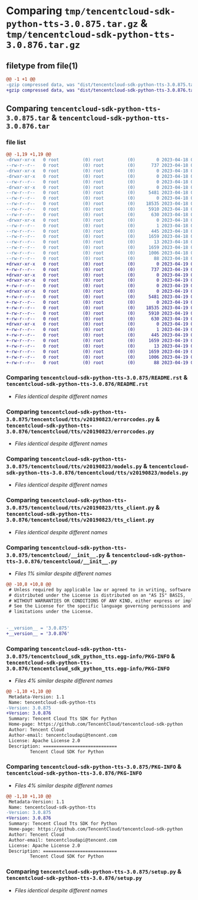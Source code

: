 # Comparing `tmp/tencentcloud-sdk-python-tts-3.0.875.tar.gz` & `tmp/tencentcloud-sdk-python-tts-3.0.876.tar.gz`

## filetype from file(1)

```diff
@@ -1 +1 @@
-gzip compressed data, was "dist/tencentcloud-sdk-python-tts-3.0.875.tar", last modified: Tue Apr 18 01:04:24 2023, max compression
+gzip compressed data, was "dist/tencentcloud-sdk-python-tts-3.0.876.tar", last modified: Wed Apr 19 00:42:23 2023, max compression
```

## Comparing `tencentcloud-sdk-python-tts-3.0.875.tar` & `tencentcloud-sdk-python-tts-3.0.876.tar`

### file list

```diff
@@ -1,19 +1,19 @@
-drwxr-xr-x   0 root         (0) root         (0)        0 2023-04-18 01:04:24.000000 tencentcloud-sdk-python-tts-3.0.875/
--rw-r--r--   0 root         (0) root         (0)      737 2023-04-18 01:04:24.000000 tencentcloud-sdk-python-tts-3.0.875/README.rst
-drwxr-xr-x   0 root         (0) root         (0)        0 2023-04-18 01:04:24.000000 tencentcloud-sdk-python-tts-3.0.875/tencentcloud/
-drwxr-xr-x   0 root         (0) root         (0)        0 2023-04-18 01:04:24.000000 tencentcloud-sdk-python-tts-3.0.875/tencentcloud/tts/
--rw-r--r--   0 root         (0) root         (0)        0 2023-04-18 01:04:24.000000 tencentcloud-sdk-python-tts-3.0.875/tencentcloud/tts/__init__.py
-drwxr-xr-x   0 root         (0) root         (0)        0 2023-04-18 01:04:24.000000 tencentcloud-sdk-python-tts-3.0.875/tencentcloud/tts/v20190823/
--rw-r--r--   0 root         (0) root         (0)     5481 2023-04-18 01:04:24.000000 tencentcloud-sdk-python-tts-3.0.875/tencentcloud/tts/v20190823/errorcodes.py
--rw-r--r--   0 root         (0) root         (0)        0 2023-04-18 01:04:24.000000 tencentcloud-sdk-python-tts-3.0.875/tencentcloud/tts/v20190823/__init__.py
--rw-r--r--   0 root         (0) root         (0)    18535 2023-04-18 01:04:24.000000 tencentcloud-sdk-python-tts-3.0.875/tencentcloud/tts/v20190823/models.py
--rw-r--r--   0 root         (0) root         (0)     5910 2023-04-18 01:04:24.000000 tencentcloud-sdk-python-tts-3.0.875/tencentcloud/tts/v20190823/tts_client.py
--rw-r--r--   0 root         (0) root         (0)      630 2023-04-18 01:04:24.000000 tencentcloud-sdk-python-tts-3.0.875/tencentcloud/__init__.py
-drwxr-xr-x   0 root         (0) root         (0)        0 2023-04-18 01:04:24.000000 tencentcloud-sdk-python-tts-3.0.875/tencentcloud_sdk_python_tts.egg-info/
--rw-r--r--   0 root         (0) root         (0)        1 2023-04-18 01:04:24.000000 tencentcloud-sdk-python-tts-3.0.875/tencentcloud_sdk_python_tts.egg-info/dependency_links.txt
--rw-r--r--   0 root         (0) root         (0)      445 2023-04-18 01:04:24.000000 tencentcloud-sdk-python-tts-3.0.875/tencentcloud_sdk_python_tts.egg-info/SOURCES.txt
--rw-r--r--   0 root         (0) root         (0)     1659 2023-04-18 01:04:24.000000 tencentcloud-sdk-python-tts-3.0.875/tencentcloud_sdk_python_tts.egg-info/PKG-INFO
--rw-r--r--   0 root         (0) root         (0)       13 2023-04-18 01:04:24.000000 tencentcloud-sdk-python-tts-3.0.875/tencentcloud_sdk_python_tts.egg-info/top_level.txt
--rw-r--r--   0 root         (0) root         (0)     1659 2023-04-18 01:04:24.000000 tencentcloud-sdk-python-tts-3.0.875/PKG-INFO
--rw-r--r--   0 root         (0) root         (0)     1006 2023-04-18 01:04:24.000000 tencentcloud-sdk-python-tts-3.0.875/setup.py
--rw-r--r--   0 root         (0) root         (0)       88 2023-04-18 01:04:24.000000 tencentcloud-sdk-python-tts-3.0.875/setup.cfg
+drwxr-xr-x   0 root         (0) root         (0)        0 2023-04-19 00:42:23.000000 tencentcloud-sdk-python-tts-3.0.876/
+-rw-r--r--   0 root         (0) root         (0)      737 2023-04-19 00:42:23.000000 tencentcloud-sdk-python-tts-3.0.876/README.rst
+drwxr-xr-x   0 root         (0) root         (0)        0 2023-04-19 00:42:23.000000 tencentcloud-sdk-python-tts-3.0.876/tencentcloud/
+drwxr-xr-x   0 root         (0) root         (0)        0 2023-04-19 00:42:23.000000 tencentcloud-sdk-python-tts-3.0.876/tencentcloud/tts/
+-rw-r--r--   0 root         (0) root         (0)        0 2023-04-19 00:42:23.000000 tencentcloud-sdk-python-tts-3.0.876/tencentcloud/tts/__init__.py
+drwxr-xr-x   0 root         (0) root         (0)        0 2023-04-19 00:42:23.000000 tencentcloud-sdk-python-tts-3.0.876/tencentcloud/tts/v20190823/
+-rw-r--r--   0 root         (0) root         (0)     5481 2023-04-19 00:42:23.000000 tencentcloud-sdk-python-tts-3.0.876/tencentcloud/tts/v20190823/errorcodes.py
+-rw-r--r--   0 root         (0) root         (0)        0 2023-04-19 00:42:23.000000 tencentcloud-sdk-python-tts-3.0.876/tencentcloud/tts/v20190823/__init__.py
+-rw-r--r--   0 root         (0) root         (0)    18535 2023-04-19 00:42:23.000000 tencentcloud-sdk-python-tts-3.0.876/tencentcloud/tts/v20190823/models.py
+-rw-r--r--   0 root         (0) root         (0)     5910 2023-04-19 00:42:23.000000 tencentcloud-sdk-python-tts-3.0.876/tencentcloud/tts/v20190823/tts_client.py
+-rw-r--r--   0 root         (0) root         (0)      630 2023-04-19 00:42:23.000000 tencentcloud-sdk-python-tts-3.0.876/tencentcloud/__init__.py
+drwxr-xr-x   0 root         (0) root         (0)        0 2023-04-19 00:42:23.000000 tencentcloud-sdk-python-tts-3.0.876/tencentcloud_sdk_python_tts.egg-info/
+-rw-r--r--   0 root         (0) root         (0)        1 2023-04-19 00:42:23.000000 tencentcloud-sdk-python-tts-3.0.876/tencentcloud_sdk_python_tts.egg-info/dependency_links.txt
+-rw-r--r--   0 root         (0) root         (0)      445 2023-04-19 00:42:23.000000 tencentcloud-sdk-python-tts-3.0.876/tencentcloud_sdk_python_tts.egg-info/SOURCES.txt
+-rw-r--r--   0 root         (0) root         (0)     1659 2023-04-19 00:42:23.000000 tencentcloud-sdk-python-tts-3.0.876/tencentcloud_sdk_python_tts.egg-info/PKG-INFO
+-rw-r--r--   0 root         (0) root         (0)       13 2023-04-19 00:42:23.000000 tencentcloud-sdk-python-tts-3.0.876/tencentcloud_sdk_python_tts.egg-info/top_level.txt
+-rw-r--r--   0 root         (0) root         (0)     1659 2023-04-19 00:42:23.000000 tencentcloud-sdk-python-tts-3.0.876/PKG-INFO
+-rw-r--r--   0 root         (0) root         (0)     1006 2023-04-19 00:42:23.000000 tencentcloud-sdk-python-tts-3.0.876/setup.py
+-rw-r--r--   0 root         (0) root         (0)       88 2023-04-19 00:42:23.000000 tencentcloud-sdk-python-tts-3.0.876/setup.cfg
```

### Comparing `tencentcloud-sdk-python-tts-3.0.875/README.rst` & `tencentcloud-sdk-python-tts-3.0.876/README.rst`

 * *Files identical despite different names*

### Comparing `tencentcloud-sdk-python-tts-3.0.875/tencentcloud/tts/v20190823/errorcodes.py` & `tencentcloud-sdk-python-tts-3.0.876/tencentcloud/tts/v20190823/errorcodes.py`

 * *Files identical despite different names*

### Comparing `tencentcloud-sdk-python-tts-3.0.875/tencentcloud/tts/v20190823/models.py` & `tencentcloud-sdk-python-tts-3.0.876/tencentcloud/tts/v20190823/models.py`

 * *Files identical despite different names*

### Comparing `tencentcloud-sdk-python-tts-3.0.875/tencentcloud/tts/v20190823/tts_client.py` & `tencentcloud-sdk-python-tts-3.0.876/tencentcloud/tts/v20190823/tts_client.py`

 * *Files identical despite different names*

### Comparing `tencentcloud-sdk-python-tts-3.0.875/tencentcloud/__init__.py` & `tencentcloud-sdk-python-tts-3.0.876/tencentcloud/__init__.py`

 * *Files 1% similar despite different names*

```diff
@@ -10,8 +10,8 @@
 # Unless required by applicable law or agreed to in writing, software
 # distributed under the License is distributed on an "AS IS" BASIS,
 # WITHOUT WARRANTIES OR CONDITIONS OF ANY KIND, either express or implied.
 # See the License for the specific language governing permissions and
 # limitations under the License.
 
 
-__version__ = '3.0.875'
+__version__ = '3.0.876'
```

### Comparing `tencentcloud-sdk-python-tts-3.0.875/tencentcloud_sdk_python_tts.egg-info/PKG-INFO` & `tencentcloud-sdk-python-tts-3.0.876/tencentcloud_sdk_python_tts.egg-info/PKG-INFO`

 * *Files 4% similar despite different names*

```diff
@@ -1,10 +1,10 @@
 Metadata-Version: 1.1
 Name: tencentcloud-sdk-python-tts
-Version: 3.0.875
+Version: 3.0.876
 Summary: Tencent Cloud Tts SDK for Python
 Home-page: https://github.com/TencentCloud/tencentcloud-sdk-python
 Author: Tencent Cloud
 Author-email: tencentcloudapi@tencent.com
 License: Apache License 2.0
 Description: ============================
         Tencent Cloud SDK for Python
```

### Comparing `tencentcloud-sdk-python-tts-3.0.875/PKG-INFO` & `tencentcloud-sdk-python-tts-3.0.876/PKG-INFO`

 * *Files 4% similar despite different names*

```diff
@@ -1,10 +1,10 @@
 Metadata-Version: 1.1
 Name: tencentcloud-sdk-python-tts
-Version: 3.0.875
+Version: 3.0.876
 Summary: Tencent Cloud Tts SDK for Python
 Home-page: https://github.com/TencentCloud/tencentcloud-sdk-python
 Author: Tencent Cloud
 Author-email: tencentcloudapi@tencent.com
 License: Apache License 2.0
 Description: ============================
         Tencent Cloud SDK for Python
```

### Comparing `tencentcloud-sdk-python-tts-3.0.875/setup.py` & `tencentcloud-sdk-python-tts-3.0.876/setup.py`

 * *Files identical despite different names*

